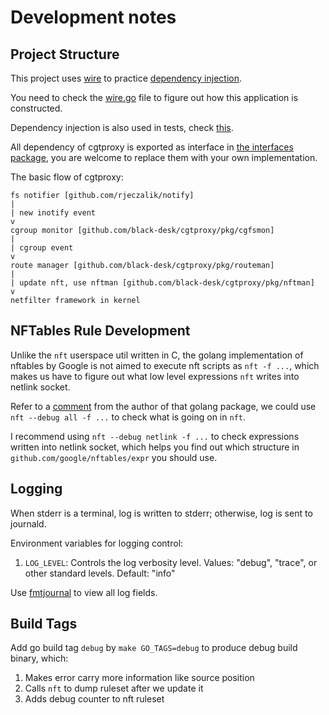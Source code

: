 <!--
SPDX-FileCopyrightText: 2025 Chen Linxuan <me@black-desk.cn>

SPDX-License-Identifier: MIT
-->

# Development notes

## Project Structure

This project uses [wire] to practice [dependency injection].

You need to check the [wire.go] file to figure out
how this application is constructed.

[wire]: https://github.com/google/wire
[dependency injection]: https://en.wikipedia.org/wiki/Dependency_injection
[wire.go]: ../cmd/cgtproxy/cmd/wire.go

Dependency injection is also used in tests,
check [this](../pkg/nftman/wire.go).

All dependency of cgtproxy is exported as interface in [the interfaces package],
you are welcome to replace them with your own implementation.

[the interfaces package]: ../pkg/interfaces

The basic flow of cgtproxy:

    fs notifier [github.com/rjeczalik/notify]
    |
    | new inotify event
    v
    cgroup monitor [github.com/black-desk/cgtproxy/pkg/cgfsmon]
    |
    | cgroup event
    v
    route manager [github.com/black-desk/cgtproxy/pkg/routeman]
    |
    | update nft, use nftman [github.com/black-desk/cgtproxy/pkg/nftman]
    v
    netfilter framework in kernel

## NFTables Rule Development

Unlike the `nft` userspace util written in C,
the golang implementation of nftables by Google
is not aimed to execute nft scripts as `nft -f ...`,
which makes us have to figure out
what low level expressions `nft` writes into netlink socket.

Refer to a [comment] from the author of that golang package,
we could use `nft --debug all -f ...` to check what is going on in `nft`.

I recommend using `nft --debug netlink -f ...` to
check expressions written into netlink socket,
which helps you find out
which structure in `github.com/google/nftables/expr` you should use.

[comment]: https://github.com/google/nftables/issues/5#issuecomment-451373151

## Logging

When stderr is a terminal, log is written to stderr;
otherwise, log is sent to journald.

Environment variables for logging control:

1. `LOG_LEVEL`:
   Controls the log verbosity level.
   Values: "debug", "trace", or other standard levels.
   Default: "info"

Use [fmtjournal] to view all log fields.

[fmtjournal]: https://github.com/black-desk/fmtjournal

## Build Tags

Add go build tag `debug` by `make GO_TAGS=debug` to
produce debug build binary, which:

1. Makes error carry more information like source position
2. Calls `nft` to dump ruleset after we update it
3. Adds debug counter to nft ruleset
